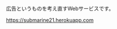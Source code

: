 <p>広告というものを考え直すWebサービスです。</p>
<a href="https://submarine21.herokuapp.com">https://submarine21.herokuapp.com</a>
